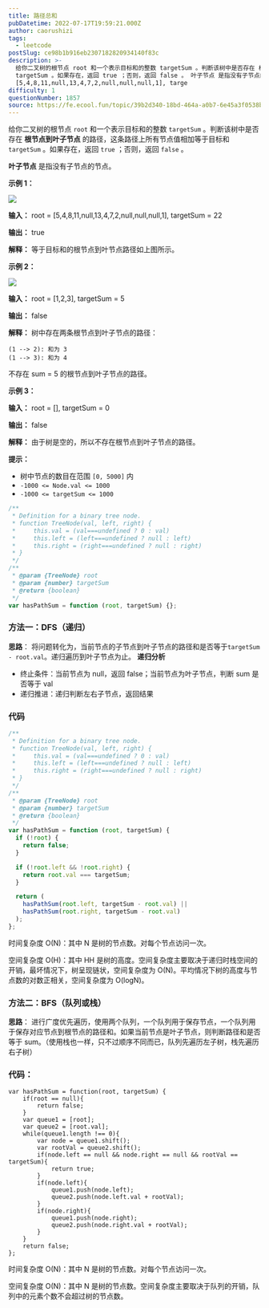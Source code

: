 ```yaml
---
title: 路径总和
pubDatetime: 2022-07-17T19:59:21.000Z
author: caorushizi
tags:
  - leetcode
postSlug: ce98b1b916eb2307182820934140f83c
description: >-
  给你二叉树的根节点 root 和一个表示目标和的整数 targetSum 。判断该树中是否存在 根节点到叶子节点 的路径，这条路径上所有节点值相加等于目标和
  targetSum 。如果存在，返回 true ；否则，返回 false 。 叶子节点 是指没有子节点的节点。 示例 1： 输入： root =
  [5,4,8,11,null,13,4,7,2,null,null,null,1], targe
difficulty: 1
questionNumber: 1857
source: https://fe.ecool.fun/topic/39b2d340-18bd-464a-a0b7-6e45a3f0538b
---
```


给你二叉树的根节点 `root` 和一个表示目标和的整数 `targetSum` 。判断该树中是否存在 **根节点到叶子节点** 的路径，这条路径上所有节点值相加等于目标和 `targetSum` 。如果存在，返回 `true` ；否则，返回 `false` 。

**叶子节点** 是指没有子节点的节点。

**示例 1：**

![](https://assets.leetcode.com/uploads/2021/01/18/pathsum1.jpg)

**输入：** root = [5,4,8,11,null,13,4,7,2,null,null,null,1], targetSum = 22

**输出：** true

**解释：** 等于目标和的根节点到叶节点路径如上图所示。

**示例 2：**

![](https://assets.leetcode.com/uploads/2021/01/18/pathsum2.jpg)

**输入：** root = [1,2,3], targetSum = 5

**输出：** false

**解释：** 树中存在两条根节点到叶子节点的路径：

```
(1 --> 2): 和为 3
(1 --> 3): 和为 4
```

不存在 sum = 5 的根节点到叶子节点的路径。

**示例 3：**

**输入：** root = [], targetSum = 0

**输出：** false

**解释：** 由于树是空的，所以不存在根节点到叶子节点的路径。

**提示：**

- 树中节点的数目在范围 `[0, 5000]` 内
- `-1000 <= Node.val <= 1000`
- `-1000 <= targetSum <= 1000`

```js
/**
 * Definition for a binary tree node.
 * function TreeNode(val, left, right) {
 *     this.val = (val===undefined ? 0 : val)
 *     this.left = (left===undefined ? null : left)
 *     this.right = (right===undefined ? null : right)
 * }
 */
/**
 * @param {TreeNode} root
 * @param {number} targetSum
 * @return {boolean}
 */
var hasPathSum = function (root, targetSum) {};
```

### 方法一：DFS（递归）

**思路**：
将问题转化为，当前节点的子节点到叶子节点的路径和是否等于`targetSum - root.val`。递归遍历到叶子节点为止。
**递归分析**

- 终止条件：当前节点为 null，返回 false；当前节点为叶子节点，判断 sum 是否等于 val
- 递归推进：递归判断左右子节点，返回结果

### 代码

```javascript
/**
 * Definition for a binary tree node.
 * function TreeNode(val, left, right) {
 *     this.val = (val===undefined ? 0 : val)
 *     this.left = (left===undefined ? null : left)
 *     this.right = (right===undefined ? null : right)
 * }
 */
/**
 * @param {TreeNode} root
 * @param {number} targetSum
 * @return {boolean}
 */
var hasPathSum = function (root, targetSum) {
  if (!root) {
    return false;
  }

  if (!root.left && !root.right) {
    return root.val === targetSum;
  }

  return (
    hasPathSum(root.left, targetSum - root.val) ||
    hasPathSum(root.right, targetSum - root.val)
  );
};
```

时间复杂度 O(N)：其中 N 是树的节点数。对每个节点访问一次。

空间复杂度 O(H)：其中 HH 是树的高度。空间复杂度主要取决于递归时栈空间的开销，最坏情况下，树呈现链状，空间复杂度为 O(N)。平均情况下树的高度与节点数的对数正相关，空间复杂度为 O(logN)。

### 方法二：BFS（队列或栈）

**思路**：
进行广度优先遍历，使用两个队列，一个队列用于保存节点，一个队列用于保存对应节点到根节点的路径和。如果当前节点是叶子节点，则判断路径和是否等于 sum。（使用栈也一样，只不过顺序不同而已，队列先遍历左子树，栈先遍历右子树）

### 代码：

```
var hasPathSum = function(root, targetSum) {
    if(root == null){
        return false;
    }
    var queue1 = [root];
    var queue2 = [root.val];
    while(queue1.length !== 0){
        var node = queue1.shift();
        var rootVal = queue2.shift();
        if(node.left == null && node.right == null && rootVal == targetSum){
            return true;
        }
        if(node.left){
            queue1.push(node.left);
            queue2.push(node.left.val + rootVal);
        }
        if(node.right){
            queue1.push(node.right);
            queue2.push(node.right.val + rootVal);
        }
    }
    return false;
};
```

时间复杂度 O(N)：其中 N 是树的节点数。对每个节点访问一次。

空间复杂度 O(N)：其中 N 是树的节点数。空间复杂度主要取决于队列的开销，队列中的元素个数不会超过树的节点数。
